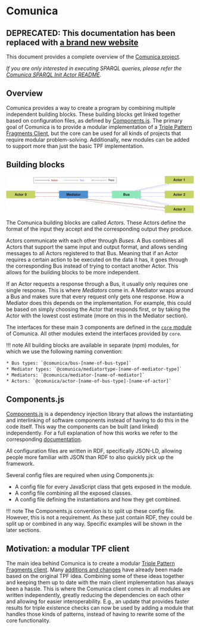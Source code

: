 # Comunica

## DEPRECATED: This documentation has been replaced with [a brand new website](https://comunica.dev/docs/)

This document provides a complete overview of the [Comunica project](https://github.com/comunica/comunica).

_If you are only interested in executing SPARQL queries,
please refer the [Comunica SPARQL Init Actor README](https://github.com/comunica/comunica/tree/master/packages/actor-init-sparql)._

## Overview
Comunica provides a way to create a program by combining multiple independent building blocks.
These building blocks get linked together based on configuration files,
as defined by [Components.js](https://www.npmjs.com/package/lsd-components).
The primary goal of Comunica is to provide a modular implementation
of a [Triple Pattern Fragments Client](http://linkeddatafragments.org/software/),
but the core can be used for all kinds of projects that require modular problem-solving.
Additionally, new modules can be added to support more than just the basic TPF implementation.

## Building blocks
![Communication overview](actor-mediator-bus.svg)

The Comunica building blocks are called *Actors*.
These Actors define the format of the input they accept and the corresponding output they produce.


Actors communicate with each other through *Buses*.
A Bus combines all Actors that support the same input and output format,
and allows sending messages to all Actors registered to that Bus.
Meaning that if an Actor requires a certain action to be executed on the data it has,
it goes through the corresponding Bus instead of trying to contact another Actor.
This allows for the building blocks to be more independent.

If an Actor requests a response through a Bus, it usually only requires one single response.
This is where *Mediators* come in.
A Mediator wraps around a Bus and makes sure that every request only gets one response.
How a Mediator does this depends on the implementation.
For example, this could be based on simply choosing the Actor that responds first,
or by taking the Actor with the lowest cost estimate (more on this in the Mediator section).

The interfaces for these main 3 components are defined in the
[`core` module](core.md) of Comunica.
All other modules extend the interfaces provided by `core`.

!!! note
    All building blocks are available in separate (npm) modules, for which we use the following naming convention:

    * Bus types: `@comunica/bus-[name-of-bus-type]`
    * Mediator types: `@comunica/mediatortype-[name-of-mediator-type]`
    * Mediators: `@comunica/mediator-[name-of-mediator]`
    * Actors: `@comunica/actor-[name-of-bus-type]-[name-of-actor]`

## Components.js
[Components.js](https://www.npmjs.com/package/componentsjs) is a dependency injection library that allows
the instantiating and interlinking of software components instead of having to do this in the code itself.
This way the components can be built (and linked) independently.
For a full explanation of how this works we refer to the corresponding
[documentation](http://componentsjs.readthedocs.io/en/latest/).

All configuration files are written in RDF, specifically JSON-LD,
allowing people more familiar with JSON than RDF to also quickly pick up the framework.

Several config files are required when using Components.js:

 * A config file for every JavaScript class that gets exposed in the module.
 * A config file combining all the exposed classes.
 * A config file defining the instantiations and how they get combined.

!!! note
    The Components.js convention is to split up these config file.
    However, this is not a requirement. As these just contain RDF, they could be split up or combined in any way.
    Specific examples will be shown in the later sections.

## Motivation: a modular TPF client
The main idea behind Comunica is to create a modular [Triple Pattern Fragments client](http://linkeddatafragments.org/software/).
Many [additions and changes](http://linkeddatafragments.org/publications/) have already been made
based on the original TPF idea.
Combining some of these ideas together and keeping them up to date with the main client implementation
has always been a hassle.
This is where the Comunica client comes in: all modules are written independently,
greatly reducing the dependencies on each other and allowing for easier interoperability.
E.g., an update that provides faster results for triple existence checks can now be used
by adding a module that handles those kinds of patterns,
instead of having to rewrite some of the core functionality.
